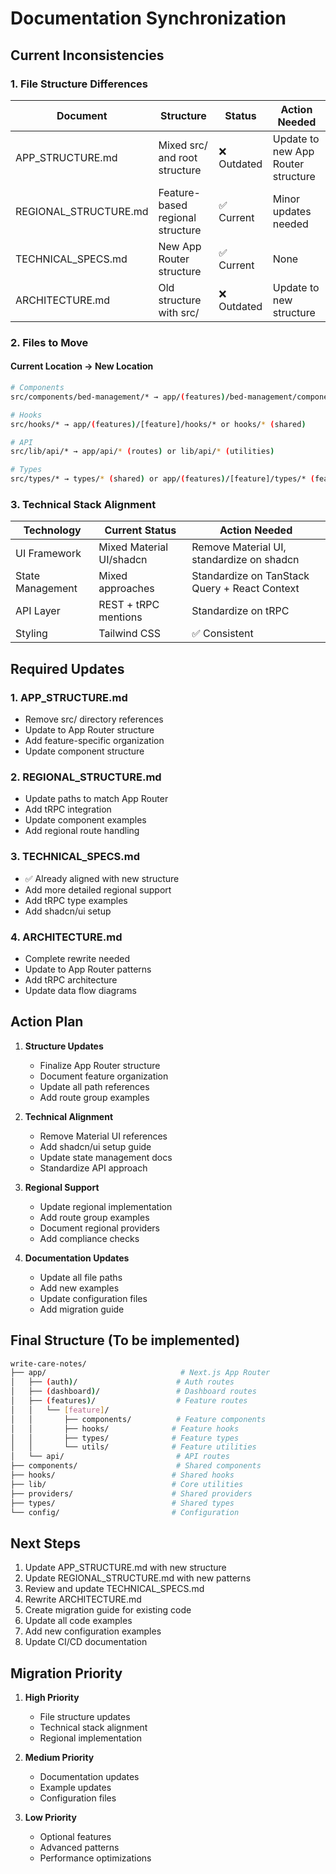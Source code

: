# Documentation Synchronization

## Current Inconsistencies

### 1. File Structure Differences

| Document | Structure | Status | Action Needed |
|----------|-----------|---------|---------------|
| APP_STRUCTURE.md | Mixed src/ and root structure | ❌ Outdated | Update to new App Router structure |
| REGIONAL_STRUCTURE.md | Feature-based regional structure | ✅ Current | Minor updates needed |
| TECHNICAL_SPECS.md | New App Router structure | ✅ Current | None |
| ARCHITECTURE.md | Old structure with src/ | ❌ Outdated | Update to new structure |

### 2. Files to Move

#### Current Location → New Location
```bash
# Components
src/components/bed-management/* → app/(features)/bed-management/components/*

# Hooks
src/hooks/* → app/(features)/[feature]/hooks/* or hooks/* (shared)

# API
src/lib/api/* → app/api/* (routes) or lib/api/* (utilities)

# Types
src/types/* → types/* (shared) or app/(features)/[feature]/types/* (feature-specific)
```

### 3. Technical Stack Alignment

| Technology | Current Status | Action Needed |
|------------|---------------|---------------|
| UI Framework | Mixed Material UI/shadcn | Remove Material UI, standardize on shadcn |
| State Management | Mixed approaches | Standardize on TanStack Query + React Context |
| API Layer | REST + tRPC mentions | Standardize on tRPC |
| Styling | Tailwind CSS | ✅ Consistent |

## Required Updates

### 1. APP_STRUCTURE.md
- Remove src/ directory references
- Update to App Router structure
- Add feature-specific organization
- Update component structure

### 2. REGIONAL_STRUCTURE.md
- Update paths to match App Router
- Add tRPC integration
- Update component examples
- Add regional route handling

### 3. TECHNICAL_SPECS.md
- ✅ Already aligned with new structure
- Add more detailed regional support
- Add tRPC type examples
- Add shadcn/ui setup

### 4. ARCHITECTURE.md
- Complete rewrite needed
- Update to App Router patterns
- Add tRPC architecture
- Update data flow diagrams

## Action Plan

1. **Structure Updates**
   - Finalize App Router structure
   - Document feature organization
   - Update all path references
   - Add route group examples

2. **Technical Alignment**
   - Remove Material UI references
   - Add shadcn/ui setup guide
   - Update state management docs
   - Standardize API approach

3. **Regional Support**
   - Update regional implementation
   - Add route group examples
   - Document regional providers
   - Add compliance checks

4. **Documentation Updates**
   - Update all file paths
   - Add new examples
   - Update configuration files
   - Add migration guide

## Final Structure (To be implemented)

```bash
write-care-notes/
├── app/                              # Next.js App Router
│   ├── (auth)/                      # Auth routes
│   ├── (dashboard)/                 # Dashboard routes
│   ├── (features)/                  # Feature routes
│   │   └── [feature]/
│   │       ├── components/          # Feature components
│   │       ├── hooks/              # Feature hooks
│   │       ├── types/              # Feature types
│   │       └── utils/              # Feature utilities
│   └── api/                         # API routes
├── components/                      # Shared components
├── hooks/                          # Shared hooks
├── lib/                            # Core utilities
├── providers/                      # Shared providers
├── types/                          # Shared types
└── config/                         # Configuration
```

## Next Steps

1. Update APP_STRUCTURE.md with new structure
2. Update REGIONAL_STRUCTURE.md with new patterns
3. Review and update TECHNICAL_SPECS.md
4. Rewrite ARCHITECTURE.md
5. Create migration guide for existing code
6. Update all code examples
7. Add new configuration examples
8. Update CI/CD documentation

## Migration Priority

1. **High Priority**
   - File structure updates
   - Technical stack alignment
   - Regional implementation

2. **Medium Priority**
   - Documentation updates
   - Example updates
   - Configuration files

3. **Low Priority**
   - Optional features
   - Advanced patterns
   - Performance optimizations
``` 